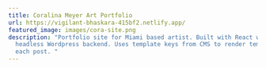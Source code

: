 ```yaml
---
title: Coralina Meyer Art Portfolio
url: https://vigilant-bhaskara-415bf2.netlify.app/
featured_image: images/cora-site.png
description: "Portfolio site for Miami based artist. Built with React with a
  headless Wordpress backend. Uses template keys from CMS to render templates on
  each post. "
---
```

